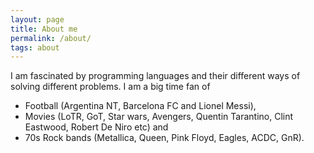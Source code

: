```yaml
---
layout: page
title: About me
permalink: /about/
tags: about
---
```


I am fascinated by programming languages and their different ways of solving different problems. I am a big time fan of

* Football (Argentina NT, Barcelona FC and Lionel Messi), 
* Movies (LoTR, GoT, Star wars, Avengers, Quentin Tarantino, Clint Eastwood, Robert De Niro etc) and 
* 70s Rock bands (Metallica, Queen, Pink Floyd, Eagles, ACDC, GnR). 


<!-- This blog is using Jekyll theme, created by [John Otander](http://johnotander.com)
([@4lpine](https://twitter.com/4lpine)).  
Theme is using ([MIT](http://opensource.org/licenses/MIT)) license and it is available at [Github repository](https://github.com/johnotander/pixyll). -->

<!-- All contents posted at this site is available under [MIT license](/LICENSE) -->
